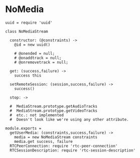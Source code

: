 NoMedia
=======

    uuid = require 'uuid'

    class NoMediaStream

      constructor: (@constraints) ->
        @id = new uuid()

        # @onended = null;
        # @onaddtrack = null;
        # @onremovetrack = null;

      get: (success,failure) ->
        success this

      setRemoteSession: (session,success,failure) ->
        success()

      stop: ->

      #  MediaStream.prototype.getAudioTracks
      #  MediaStream.prototype.getVideoTracks
      #  etc.: not implemented
      #  Doesn't look like we're using any other attribute.

    module.exports =
      getUserMedia: (constraints,success,failure) ->
        media = new NoMediaStream constraints
        media.get success, failure
      RTCPeerConnection: require 'rtc-peer-connection'
      RTCSessionDescription: require 'rtc-session-description'
